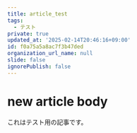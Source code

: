 ```yaml
---
title: article_test
tags:
  - テスト
private: true
updated_at: '2025-02-14T20:46:16+09:00'
id: f0a75a5a8ac7f3b47ded
organization_url_name: null
slide: false
ignorePublish: false
---
```

# new article body

これはテスト用の記事です。

